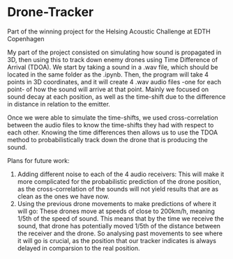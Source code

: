 # Drone-Tracker

Part of the winning project for the Helsing Acoustic Challenge at EDTH Copenhagen

My part of the project consisted on simulating how sound is propagated in 3D, then using this to track down enemy drones using Time Difference of Arrival (TDOA).
We start by taking a sound in a .wav file, which should be located in the same folder as the .ipynb. Then, the program will take 4 points in 3D coordinates, and it will create 4 .wav audio files -one for each point- of how the sound will arrive at that point. Mainly we focused on sound decay at each position, as well as the time-shift due to the difference in distance in relation to the emitter.

Once we were able to simulate the time-shifts, we used cross-correlation between the audio files to know the time-shifts they had with respect to each other. Knowing the time differences then allows us to use the TDOA method to probabilistically track down the drone that is producing the sound.

Plans for future work: 
1. Adding different noise to each of the 4 audio receivers: This will make it more complicated for the probabilistic prediction of the drone position, as the cross-correlation of the sounds will not yield results that are as clean as the ones we have now.
2. Using the previous drone movements to make predictions of where it will go: These drones move at speeds of close to 200km/h, meaning 1/5th of the speed of sound. This means that by the time we receive the sound, that drone has potentially moved 1/5th of the distance between the receiver and the drone. So analysing past movements to see where it will go is crucial, as the position that our tracker indicates is always delayed in comparsion to the real position.
